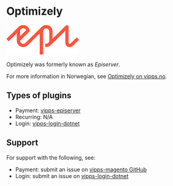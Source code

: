 <!-- START_METADATA
---
hide_table_of_contents: true
pagination_next: null
pagination_prev: null
---
END_METADATA -->

# Optimizely


![Episerver logo](images/episerver.png)

Optimizely was formerly known as *Episerver*.

For more information in Norwegian, see [Optimizely on vipps.no](https://www.vipps.no/produkter-og-tjenester/bedrift/ta-betalt-paa-nett/ta-betalt-paa-nett/episerver/).

## Types of plugins

* Payment: [vipps-episerver](https://github.com/vippsas/vipps-episerver)
* Recurring: N/A  
* Login: [vipps-login-dotnet](https://github.com/vippsas/vipps-login-dotnet)

## Support

For support with the following, see:

* Payment: submit an issue on [vipps-magento GitHub](https://github.com/vippsas/vipps-episerver)
* Login: submit an issue on [vipps-login-dotnet](https://github.com/vippsas/vipps-login-dotnet)
